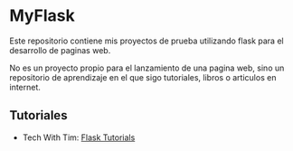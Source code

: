 # MyFlask

Este repositorio contiene mis proyectos de prueba utilizando flask para el desarrollo de paginas web. 

No es un proyecto propio para el lanzamiento de una pagina web, sino un repositorio de aprendizaje en el que sigo tutoriales, libros o articulos en internet.

## Tutoriales 
* Tech With Tim: [Flask Tutorials](https://www.youtube.com/playlist?list=PLzMcBGfZo4-n4vJJybUVV3Un_NFS5EOgX)